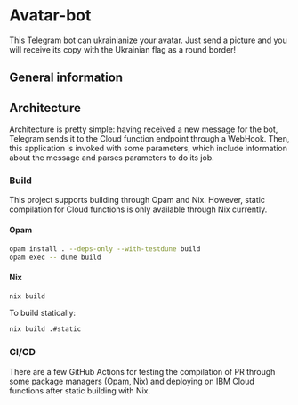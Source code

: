 # Avatar-bot

This Telegram bot can ukrainianize your avatar. Just send a picture and you will receive its copy with the Ukrainian flag as a round border!

## General information

## Architecture

Architecture is pretty simple: having received a new message for the bot, Telegram sends it to the Cloud function endpoint through a WebHook. Then, this application is invoked with some parameters, which include information about the message and parses parameters to do its job.

### Build

This project supports building through Opam and Nix. However, static compilation for Cloud functions is only available through Nix currently.

#### Opam

```bash
opam install . --deps-only --with-testdune build
opam exec -- dune build 
```

#### Nix

```bash
nix build
```

To build statically:

```bash
nix build .#static
```

### CI/CD

There are a few GitHub Actions for testing the compilation of PR through some package managers (Opam, Nix) and deploying on IBM Cloud functions after static building with Nix.
